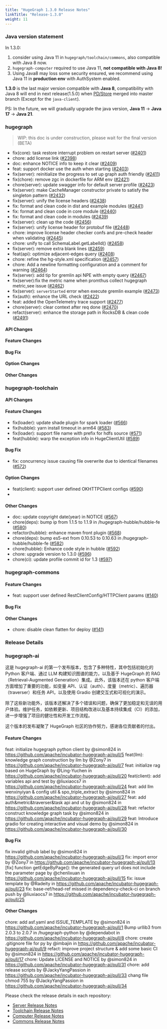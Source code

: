 ```yaml
---
title: "HugeGraph 1.3.0 Release Notes"
linkTitle: "Release-1.3.0"
weight: 11
---
```


### Java version statement

In 1.3.0:
1. consider using Java 11 in `hugegraph/toolchain/commons`, also compatible with Java 8 now.
2. `hugegraph-computer` required to use Java 11, **not compatible with Java 8!**
3. Using Java8 may loss some security ensured, we recommend using Java 11 in **production env** with AuthSystem enabled.

**1.3.0** is the last major version compatible with **Java 8**, compatibility with Java 8 will end in 
next release(1.5.0) when [PD/Store](https://github.com/apache/incubator-hugegraph/issues/2265) merged into master branch (Except for the `java-client`).

PS: In the future, we will gradually upgrade the java version, **Java 11** -> **Java 17** -> **Java 21**.

### hugegraph

> WIP: this doc is under construction, please wait for the final version (BETA) 

* fix(core): task restore interrupt problem on restart server ([#2401](https://github.com/apache/incubator-hugegraph/pull/2401))
* chore: add license link ([#2398](https://github.com/apache/incubator-hugegraph/pull/2398))
* doc: enhance NOTICE info to keep it clear ([#2409](https://github.com/apache/incubator-hugegraph/pull/2409))
* feat: support docker use the auth when starting ([#2403](https://github.com/apache/incubator-hugegraph/pull/2403))
* fix(server): reinitialize the progress to set up graph auth friendly ([#2411](https://github.com/apache/incubator-hugegraph/pull/2411))
* fix(chore): remove zgc in dockerfile for ARM env ([#2421](https://github.com/apache/incubator-hugegraph/pull/2421))
* chore(server): update swagger info for default server profile ([#2423](https://github.com/apache/incubator-hugegraph/pull/2423))
* fix(server): make CacheManager constructor private to satisfy the singleton pattern ([#2432](https://github.com/apache/incubator-hugegraph/pull/2432))
* fix(server): unify the license headers ([#2438](https://github.com/apache/incubator-hugegraph/pull/2438))
* fix: format and clean code in dist and example modules ([#2441](https://github.com/apache/incubator-hugegraph/pull/2441))
* fix: format and clean code in core module ([#2440](https://github.com/apache/incubator-hugegraph/pull/2440))
* fix: format and clean code in modules ([#2439](https://github.com/apache/incubator-hugegraph/pull/2439))
* fix(server): clean up the code ([#2456](https://github.com/apache/incubator-hugegraph/pull/2456))
* fix(server): unify license header for protobuf file ([#2448](https://github.com/apache/incubator-hugegraph/pull/2448))
* chore: improve license header checker confs and pre-check header when validating ([#2445](https://github.com/apache/incubator-hugegraph/pull/2445))
* chore: unify to call SchemaLabel.getLabelId() ([#2458](https://github.com/apache/incubator-hugegraph/pull/2458))
* fix(server): remove extra blank lines ([#2459](https://github.com/apache/incubator-hugegraph/pull/2459))
* feat(api): optimize adjacent-edges query ([#2408](https://github.com/apache/incubator-hugegraph/pull/2408))
* chore: refine the hg-style.xml specification ([#2457](https://github.com/apache/incubator-hugegraph/pull/2457))
* chore: Add a newline formatting configuration and a comment for warning ([#2464](https://github.com/apache/incubator-hugegraph/pull/2464))
* fix(server): add tip for gremlin api NPE with empty query ([#2467](https://github.com/apache/incubator-hugegraph/pull/2467))
* fix(server):fix the metric name when promthus collect hugegraph metric,see issue ([#2462](https://github.com/apache/incubator-hugegraph/pull/2462))
* fix(server): `serverStarted` error when execute gremlin example ([#2473](https://github.com/apache/incubator-hugegraph/pull/2473))
* fix(auth): enhance the URL check ([#2422](https://github.com/apache/incubator-hugegraph/pull/2422))
* feat: added the OpenTelemetry trace support ([#2477](https://github.com/apache/incubator-hugegraph/pull/2477))
* chore(server): clear context after req done ([#2470](https://github.com/apache/incubator-hugegraph/pull/2470))
* refact(server): enhance the storage path in RocksDB & clean code ([#2491](https://github.com/apache/incubator-hugegraph/pull/2491))

#### API Changes


#### Feature Changes


#### Bug Fix


#### Option Changes


#### Other Changes


### hugegraph-toolchain

#### API Changes

#### Feature Changes
* fix(loader): update shade plugin for spark loader ([#566](https://github.com/apache/incubator-hugegraph-toolchain/pull/566))
* fix(hubble): yarn install timeout in arm64 ([#583](https://github.com/apache/incubator-hugegraph-toolchain/pull/583))
* fix(loader): support file name with prefix for hdfs source ([#571](https://github.com/apache/incubator-hugegraph-toolchain/pull/571))
* feat(hubble):  warp the exception info in HugeClientUtil ([#589](https://github.com/apache/incubator-hugegraph-toolchain/pull/589))

#### Bug Fix
* fix: concurrency issue causing file overwrite due to identical filenames ([#572](https://github.com/apache/incubator-hugegraph-toolchain/pull/572))

#### Option Changes
* feat(client): support user defined OKHTTPClient configs ([#590](https://github.com/apache/incubator-hugegraph-toolchain/pull/590)) 
* 
#### Other Changes

* doc: update copyright date(year) in NOTICE ([#567](https://github.com/apache/incubator-hugegraph-toolchain/pull/567))
* chore(deps): bump ip from 1.1.5 to 1.1.9 in /hugegraph-hubble/hubble-fe ([#580](https://github.com/apache/incubator-hugegraph-toolchain/pull/580))
* refactor(hubble): enhance maven front plugin ([#568](https://github.com/apache/incubator-hugegraph-toolchain/pull/568))
* chore(deps): bump es5-ext from 0.10.53 to 0.10.63 in /hugegraph-hubble/hubble-fe ([#582](https://github.com/apache/incubator-hugegraph-toolchain/pull/582))
* chore(hubble): Enhance code style in hubble ([#592](https://github.com/apache/incubator-hugegraph-toolchain/pull/592))
* chore: upgrade version to 1.3.0 ([#596](https://github.com/apache/incubator-hugegraph-toolchain/pull/596))
* chore(ci): update profile commit id for 1.3 ([#597](https://github.com/apache/incubator-hugegraph-toolchain/pull/597))

### hugegraph-commons

#### Feature Changes

* feat: support user defined RestClientConfig/HTTPClient params ([#140](https://github.com/apache/incubator-hugegraph-commons/pull/140))

#### Bug Fix

#### Other Changes

* chore: disable clean flatten for deploy ([#141](https://github.com/apache/incubator-hugegraph-commons/pull/141))

### Release Details

### hugegraph-ai
这是 hugegraph-ai 的第一个发布版本，包含了多种特性，其中包括初始化的 Python 客户端、通过 LLM 构建知识图谱的能力，以及基于 HugeGraph 的 RAG（Retrieval-Augmented Generation）集成。此外，该版本还在 python 客户端方面增加了重要的功能，如变量 API、认证（auth）、度量（metric）、遍历器（traverser）和任务 API，以及使用 Gradio 创建交互式和可视化的演示。

除了这些新功能外，该版本还解决了多个错误和问题，确保了更加稳定和无误的用户体验。维护任务，如依赖更新、项目结构改进以及基本持续集成（CI）的添加，进一步增强了项目的健壮性和开发工作流程。

这个版本的发布凝聚了 HugeGraph 社区的协作努力，感谢各位贡献者的付出。

#### Feature Changes
feat: initialize hugegraph python client by @simon824 in https://github.com/apache/incubator-hugegraph-ai/pull/5
feat(llm): knowledge graph construction by llm by @Zony7 in https://github.com/apache/incubator-hugegraph-ai/pull/7
feat: initialize rag based on HugeGraph by @Ling-Yuchen in https://github.com/apache/incubator-hugegraph-ai/pull/20
feat(client): add variables api and test by @liuxiaocs7 in https://github.com/apache/incubator-hugegraph-ai/pull/24
feat: add llm wenxinyiyan & config util & spo_triple_extract by @simon824 in https://github.com/apache/incubator-hugegraph-ai/pull/27
feat: add auth&metric&traverser&task api and ut by @simon824 in https://github.com/apache/incubator-hugegraph-ai/pull/28
feat: refactor construct knowledge graph task by @simon824 in https://github.com/apache/incubator-hugegraph-ai/pull/29
feat: Introduce gradio for creating interactive and visual demo by @simon824 in https://github.com/apache/incubator-hugegraph-ai/pull/30
#### Bug Fix
fix invalid github label by @simon824 in https://github.com/apache/incubator-hugegraph-ai/pull/3
fix: import error by @Zony7 in https://github.com/apache/incubator-hugegraph-ai/pull/13
[fix] function getEdgeByPage(): the generated query url does not include the parameter page by @chenlixuan in https://github.com/apache/incubator-hugegraph-ai/pull/15
fix: issue template by @Radeity in https://github.com/apache/incubator-hugegraph-ai/pull/23
fix: base-ref/head-ref missed in dependency-check-ci on branch push by @liuxiaocs7 in https://github.com/apache/incubator-hugegraph-ai/pull/25

#### Other Changes
chore: add asf.yaml and ISSUE_TEMPLATE by @simon824 in https://github.com/apache/incubator-hugegraph-ai/pull/1
Bump urllib3 from 2.0.3 to 2.0.7 in /hugegraph-python by @dependabot in https://github.com/apache/incubator-hugegraph-ai/pull/8
chore: create .gitignore file for py by @imbajin in https://github.com/apache/incubator-hugegraph-ai/pull/9
refact: improve project structure & add some basic CI by @simon824 in https://github.com/apache/incubator-hugegraph-ai/pull/17
chore: Update LICENSE and NOTICE by @simon824 in https://github.com/apache/incubator-hugegraph-ai/pull/31
chore: add release scripts by @JackyYangPassion in https://github.com/apache/incubator-hugegraph-ai/pull/33
chang file chmod 755 by @JackyYangPassion in https://github.com/apache/incubator-hugegraph-ai/pull/34


Please check the release details in each repository:

- [Server Release Notes](https://github.com/apache/incubator-hugegraph/releases)
- [Toolchain Release Notes](https://github.com/apache/incubator-hugegraph-toolchain/releases)
- [Computer Release Notes](https://github.com/apache/incubator-hugegraph-computer/releases)
- [Commons Release Notes](https://github.com/apache/incubator-hugegraph-commons/releases)

